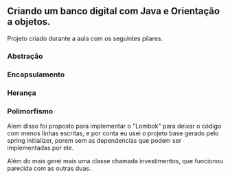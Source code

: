 ## Criando um banco digital com Java e Orientação a objetos.
Projeto criado durante a aula com os seguintes pilares.
### Abstração
### Encapsulamento
### Herança
### Polimorfismo

Alem disso foi proposto para implementar o "Lombok" para deixar o código com menos linhas escritas, e por conta eu usei o projeto base gerado pelo spring initializer, porem sem as dependencias que podem ser implementadas por ele.

Além do mais gerei mais uma classe chamada investimentos, que funcionou parecida com as outras duas.

